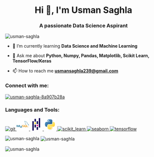 <h1 align="center">Hi 👋, I'm Usman Saghla</h1>
<h3 align="center">A passionate Data Science Aspirant</h3>

<p align="left"> <img src="https://komarev.com/ghpvc/?username=usman-saghla&label=Profile%20views&color=0e75b6&style=flat" alt="usman-saghla" /> </p>

- 🌱 I’m currently learning **Data Science and Machine Learning**

- 💬 Ask me about **Python, Numpy, Pandas, Matplotlib, Scikit Learn, TensorFlow/Keras**

- 📫 How to reach me **usmansaghla239@gmail.com**

<h3 align="left">Connect with me:</h3>
<p align="left">
<a href="https://linkedin.com/in/usman-saghla-8a907b28a" target="blank"><img align="center" src="https://raw.githubusercontent.com/rahuldkjain/github-profile-readme-generator/master/src/images/icons/Social/linked-in-alt.svg" alt="usman-saghla-8a907b28a" height="30" width="40" /></a>
</p>

<h3 align="left">Languages and Tools:</h3>
<p align="left"> <a href="https://git-scm.com/" target="_blank" rel="noreferrer"> <img src="https://www.vectorlogo.zone/logos/git-scm/git-scm-icon.svg" alt="git" width="40" height="40"/> </a> <a href="https://www.mysql.com/" target="_blank" rel="noreferrer"> <img src="https://raw.githubusercontent.com/devicons/devicon/master/icons/mysql/mysql-original-wordmark.svg" alt="mysql" width="40" height="40"/> </a> <a href="https://pandas.pydata.org/" target="_blank" rel="noreferrer"> <img src="https://raw.githubusercontent.com/devicons/devicon/2ae2a900d2f041da66e950e4d48052658d850630/icons/pandas/pandas-original.svg" alt="pandas" width="40" height="40"/> </a> <a href="https://www.python.org" target="_blank" rel="noreferrer"> <img src="https://raw.githubusercontent.com/devicons/devicon/master/icons/python/python-original.svg" alt="python" width="40" height="40"/> </a> <a href="https://scikit-learn.org/" target="_blank" rel="noreferrer"> <img src="https://upload.wikimedia.org/wikipedia/commons/0/05/Scikit_learn_logo_small.svg" alt="scikit_learn" width="40" height="40"/> </a> <a href="https://seaborn.pydata.org/" target="_blank" rel="noreferrer"> <img src="https://seaborn.pydata.org/_images/logo-mark-lightbg.svg" alt="seaborn" width="40" height="40"/> </a> <a href="https://www.tensorflow.org" target="_blank" rel="noreferrer"> <img src="https://www.vectorlogo.zone/logos/tensorflow/tensorflow-icon.svg" alt="tensorflow" width="40" height="40"/> </a> </p>

<p><img align="left" src="https://github-readme-stats.vercel.app/api/top-langs?username=usman-saghla&show_icons=true&locale=en&layout=compact" alt="usman-saghla" /></p>

<p>&nbsp;<img align="center" src="https://github-readme-stats.vercel.app/api?username=usman-saghla&show_icons=true&locale=en" alt="usman-saghla" /></p>

<p><img align="center" src="https://github-readme-streak-stats.herokuapp.com/?user=usman-saghla&" alt="usman-saghla" /></p>

